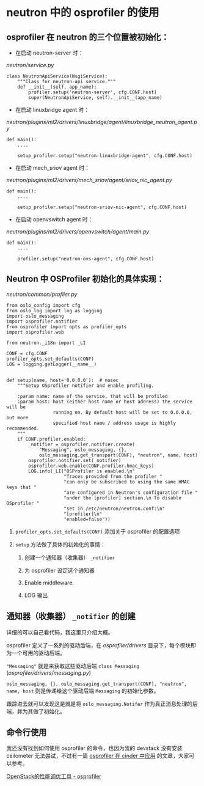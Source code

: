 # neutron 中的 osprofiler 的使用

## osprofiler 在 neutron 的三个位置被初始化：

* 在启动 neutron-server 时：

_neutron/service.py_

```
class NeutronApiService(WsgiService):
    """Class for neutron-api service."""
    def __init__(self, app_name):
        profiler.setup('neutron-server', cfg.CONF.host)
        super(NeutronApiService, self).__init__(app_name)
```

* 在启动 linuxbridge agent 时：

_neutron/plugins/ml2/drivers/linuxbridge/agent/linuxbridge\_neutron\_agent.py_

```
def main():
    ....

    setup_profiler.setup("neutron-linuxbridge-agent", cfg.CONF.host)
```

* 在启动 mech\_sriov agent 时：

_neutron/plugins/ml2/drivers/mech\_sriov/agent/sriov\_nic\_agent.py_

```
def main():
    ....

    setup_profiler.setup("neutron-sriov-nic-agent", cfg.CONF.host)
```

* 在启动 openvswitch agent 时：

_neutron/plugins/ml2/drivers/openvswitch/agent/main.py_

```
def main():
    ....

    profiler.setup("neutron-ovs-agent", cfg.CONF.host)
```

## Neutron 中 OSProfiler 初始化的具体实现：

_neutron/common/profiler.py_

```
from oslo_config import cfg
from oslo_log import log as logging
import oslo_messaging
import osprofiler.notifier
from osprofiler import opts as profiler_opts
import osprofiler.web

from neutron._i18n import _LI

CONF = cfg.CONF
profiler_opts.set_defaults(CONF)
LOG = logging.getLogger(__name__)


def setup(name, host='0.0.0.0'):  # nosec
    """Setup OSprofiler notifier and enable profiling.

    :param name: name of the service, that will be profiled
    :param host: host (either host name or host address) the service will be
                 running on. By default host will be set to 0.0.0.0, but more
                 specified host name / address usage is highly recommended.
    """
    if CONF.profiler.enabled:
        _notifier = osprofiler.notifier.create(
            "Messaging", oslo_messaging, {},
            oslo_messaging.get_transport(CONF), "neutron", name, host)
        osprofiler.notifier.set(_notifier)
        osprofiler.web.enable(CONF.profiler.hmac_keys)
        LOG.info(_LI("OSProfiler is enabled.\n"
                     "Traces provided from the profiler "
                     "can only be subscribed to using the same HMAC keys that "
                     "are configured in Neutron's configuration file "
                     "under the [profiler] section.\n To disable OSprofiler "
                     "set in /etc/neutron/neutron.conf:\n"
                     "[profiler]\n"
                     "enabled=false"))
```

1. `profiler_opts.set_defaults(CONF)` 添加关于 osprofiler 的配置选项

2. `setup` 方法做了具体的初始化的事情：

   1. 创建一个通知器（收集器） `_notifier`

   2. 为 osprofiler 设定这个通知器

   3. Enable middleware.

   4. LOG 输出

## 通知器（收集器） `_notifier` 的创建

详细的可以自己看代码，我这里只介绍大概。

osprofiler 定义了一系列的驱动后端，在 _osprofiler/drivers_ 目录下，每个模块即为一个可用的驱动后端。

`"Messaging"` 就是来获取这些驱动后端 `class Messaging` \(_osprofiler/drivers/messaging.py_\)

`oslo_messaging, {}, oslo_messaging.get_transport(CONF), "neutron", name, host` 则是传递给这个驱动后端 `Messaging` 的初始化参数。

跟踪进去就可以发现这是就是将 `oslo_messaging.Notifer` 作为真正消息处理的后端，并为其做了初始化。

## 命令行使用

我还没有找到如何使用 osprofiler 的命令，也因为我的 devstack 没有安装 ceilometer 无法尝试，不过有一篇 [osprofiler 在 cinder 中应用](http://www.cnblogs.com/sting2me/p/4393018.html) 的文章，大家可以参考。

[OpenStack的性能调优工具 - osprofiler](http://iceyao.blog.51cto.com/9426658/1906273)